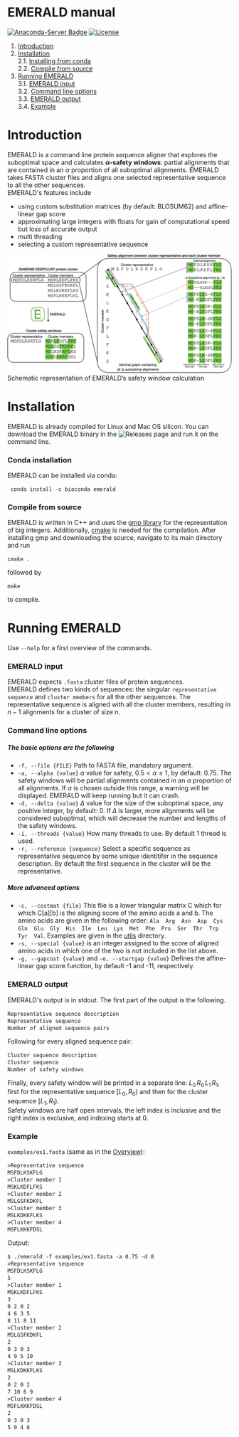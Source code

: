 # EMERALD manual
[![Anaconda-Server Badge](https://anaconda.org/bioconda/emerald/badges/version.svg)](https://anaconda.org/bioconda/emerald)
[![License](https://img.shields.io/badge/licence-GPLv3-blue)](https://www.gnu.org/licenses/gpl-3.0.html)

1. [Introduction](#sec1)
2. [Installation](#sec2)\
2.1. [Installing from conda](#sec2.1)\
2.2. [Compile from source](#sec2.2)
3. [Running EMERALD](#sec3)\
3.1. [EMERALD input](#sec3.1)\
3.2. [Command line options](#sec3.2)\
3.3. [EMERALD output](#sec3.3)\
3.4. [Example](#sec3.4)

<a name="sec1"></a>
# Introduction
EMERALD is a command line protein sequence aligner that explores the suboptimal space and calculates **$\alpha$-safety windows**: partial alignments that are contained in an $\alpha$ proportion of all suboptimal alignments.
EMERALD takes FASTA cluster files and aligns one selected representative sequence to all the other sequences.\
EMERALD's features include
- using custom substitution matrices (by default: BLOSUM62) and affine-linear gap score
- approximating large integers with floats for gain of computational speed but loss of accurate output
- multi threading
- selecting a custom representative sequence

<a name="overview"></a>
![EMERALD overview](./figs/emerald_overview.png)
Schematic representation of EMERALD’s safety window calculation

<a name="sec2"></a>
# Installation
EMERALD is already compiled for Linux and Mac OS silicon.
You can download the EMERALD binary in the ![Releases page](https://github.com/algbio/emerald/releases) and run it on the command line.

<a name="sec2.1"></a>
### Conda installation
EMERALD can be installed via conda:
```
 conda install -c bioconda emerald 
 ```

<a name="sec2.2"></a>
### Compile from source
EMERALD is written in C++ and uses the [gmp library](https://gmplib.org/) for the representation of big integers.
Additionally, [cmake](https://cmake.org/install/) is needed for the compilation.
After installing gmp and downloading the source, navigate to its main directory and run
```
cmake .
```
followed by
```
make
```
to compile.

<a name="sec3"></a>
# Running EMERALD
Use ``` --help ``` for a first overview of the commands.

<a name="sec3.1"></a>
### EMERALD input
EMERALD expects `.fasta` cluster files of protein sequences.\
EMERALD defines two kinds of sequences: the singular `representative sequence` and `cluster members` for all the other sequences. The representative sequence is aligned with all the cluster members, resulting in $n-1$ alignments for a cluster of size $n$.

<a name="sec3.2"></a>
### Command line options
##### The basic options are the following
- ```-f, --file {FILE}``` Path to FASTA file, mandatory argument.
- ```-a, --alpha {value}``` $\alpha$ value for safety, $0.5 < \alpha \leq 1$, by default: 0.75. The safety windows will be partial alignments contained in an $\alpha$ proportion of all alignments. If $\alpha$ is chosen outside this range, a warning will be displayed. EMERALD will keep running but it can crash.
- ```-d, --delta {value}``` $\Delta$ value for the size of the suboptimal space, any positive integer, by default: 0. If $\Delta$ is larger, more alignments will be considered suboptimal, which will decrease the number and lengths of the safety windows.
- ```-i, --threads {value}``` How many threads to use. By default 1 thread is used.
- ```-r, --reference {sequence}``` Select a specific sequence as representative sequence by some unique identitifer in the sequence description. By default the first sequence in the cluster will be the representative.
##### More advanced options
- ```-c, --costmat {file}``` This file is a lower triangular matrix C which for which C[a][b] is the aligning score of the amino acids a and b. The amino acids are given in the following order:
```Ala  Arg  Asn  Asp  Cys  Gln  Glu  Gly  His  Ile  Leu  Lys  Met  Phe  Pro  Ser  Thr  Trp  Tyr  Val```. Examples are given in the [utils](./utils) directory.
- ```-s, --special {value}``` is an integer assigned to the score of aligned amino acids in which one of the two is not included in the list above.
- ```-g, --gapcost {value}``` and ```-e, --startgap {value}``` Defines the affine-linear gap score function, by default -1 and -11, respectively.

<a name="sec3.3"></a>
### EMERALD output
EMERALD's output is in stdout. The first part of the output is the following.
```
Representative sequence description
Representative sequence
Number of aligned sequence pairs
```
Following for every aligned sequence pair:
```
Cluster sequence description
Cluster sequence
Number of safety windows
```
Finally, every safety window will be printed in a separate line: $L_0\,R_0\,L_1\,R_1$, first for the representative sequence $[L_0, R_0)$ and then for the cluster sequence $[L_1, R_1)$.\
Safety windows are half open intervals, the left index is inclusive and the right index is exclusive, and indexing starts at 0.

<a name="sec3.4"></a>
### Example
`examples/ex1.fasta` (same as in the [Overview](#overview)):
```
>Representative sequence
MSFDLKSKFLG
>Cluster member 1
MSKLKDFLFKS
>Cluster member 2
MSLGSFKDKFL
>Cluster member 3
MSLKDKKFLKS
>Cluster member 4
MSFLKKKFDSL
```
Output:
```
$ ./emerald -f examples/ex1.fasta -a 0.75 -d 8
>Representative sequence
MSFDLKSKFLG
5
>Cluster member 1
MSKLKDFLFKS
3
0 2 0 2
4 6 3 5
8 11 8 11
>Cluster member 2
MSLGSFKDKFL
2
0 3 0 3
4 9 5 10
>Cluster member 3
MSLKDKKFLKS
2
0 2 0 2
7 10 6 9
>Cluster member 4
MSFLKKKFDSL
2
0 3 0 3
5 9 4 8
```
